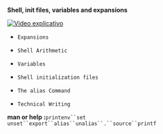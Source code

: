 **Shell, init files, variables and expansions**



[![Video explicativo](https://img.youtube.com/vi/AKSJOqn9pIY/0.jpg)](https://www.youtube.com/watch?v=AKSJOqn9pIY)


-     Expansions
-     Shell Arithmetic
-     Variables
-     Shell initialization files
-     The alias Command
-     Technical Writing

 **man or help :**`printenv``set` `unset``export``alias``unalias``.``source``printf`


